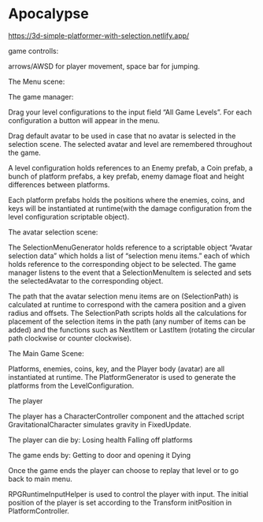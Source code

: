 # Apocalypse



https://3d-simple-platformer-with-selection.netlify.app/



game controlls:

arrows/AWSD for player movement, space bar for jumping.







The Menu scene:

  The game manager:


  Drag your level configurations to the input field “All Game Levels”. For each configuration a button will appear in the menu.

  Drag default avatar to be used in case that no avatar is selected in the selection scene. The selected avatar and level are remembered      throughout the game.


  A level configuration holds references to an Enemy prefab, a Coin prefab, a bunch of platform prefabs, a key prefab, enemy damage float and height differences between platforms.

  Each platform prefabs holds the positions where the enemies, coins, and keys will be instantiated at runtime(with the damage configuration from the  level configuration scriptable object).


The avatar selection scene:

  The SelectionMenuGenerator holds reference to a scriptable object “Avatar selection data” which holds a list of “selection menu items.” each of which holds reference to the corresponding object to be selected. The game manager listens to the event that a SelectionMenuItem is selected and sets the selectedAvatar to the corresponding object.

  The path that the avatar selection menu items are on (SelectionPath) is calculated at runtime to correspond with the camera position and a given radius and offsets. The SelectionPath scripts holds all the calculations for placement of the selection items in the path (any number of items can be added) and the functions such as NextItem or LastItem (rotating the circular path clockwise or counter clockwise).







The Main Game Scene:



  Platforms, enemies, coins, key, and the Player body (avatar) are all instantiated at runtime.
  The PlatformGenerator is used to generate the platforms from the LevelConfiguration. 

  The player

  The player has a CharacterController component and the attached script GravitationalCharacter simulates gravity in FixedUpdate.

  The player can die by:
  Losing health
  Falling off platforms

  The game ends by:
  Getting to door and opening it
  Dying

  Once the game ends the player can choose to replay that level or to go back to main menu.


  RPGRuntimeInputHelper is used to control the player with input. 
  The initial position of the player is set according to the Transform initPosition in PlatformController.

